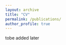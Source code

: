```yaml
---
layout: archive
title: "CV"
permalink: /publications/
author_profile: true
---
```


tobe added later 